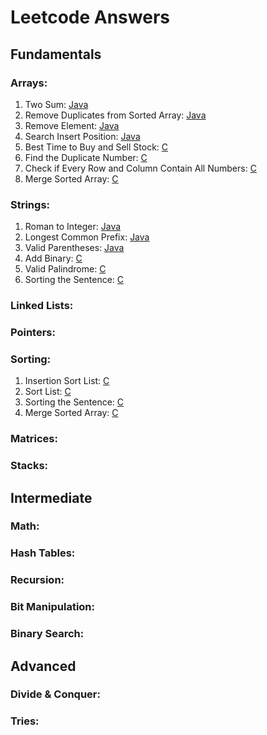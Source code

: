 # Leetcode Answers

## Fundamentals
### Arrays:
1. Two Sum: [Java](Java/leetcode-1.java)
2. Remove Duplicates from Sorted Array: [Java](Java/leetcode-26.java)
3. Remove Element: [Java](Java/leetcode-27.java)
4. Search Insert Position: [Java](Java/leetcode-35.java)
5. Best Time to Buy and Sell Stock: [C](C/leetcode-121.c)
6. Find the Duplicate Number: [C](C/leetcode-287.c)
7. Check if Every Row and Column Contain All Numbers: [C](C/leetcode-2133.c)
8. Merge Sorted Array: [C](C/leetcode-88.c)

### Strings:
1. Roman to Integer: [Java](Java/leetcode-13.java)
2. Longest Common Prefix: [Java](Java/leetcode-14.java)
3. Valid Parentheses: [Java](Java/leetcode-20.java)
4. Add Binary: [C](C/leetcode-67.c)
5. Valid Palindrome: [C](C/leetcode-125.c)
6. Sorting the Sentence: [C](C/leetcode-1859.c)

### Linked Lists:

### Pointers:

### Sorting:
1. Insertion Sort List: [C](C/leetcode-147.c)
2. Sort List: [C](C/leetcode-148.c)
3. Sorting the Sentence: [C](C/leetcode-1859.c)
4. Merge Sorted Array: [C](C/leetcode-88.c)

### Matrices:

### Stacks:


## Intermediate
### Math:

### Hash Tables:

### Recursion:

### Bit Manipulation:

### Binary Search:


## Advanced
### Divide & Conquer:

### Tries:


